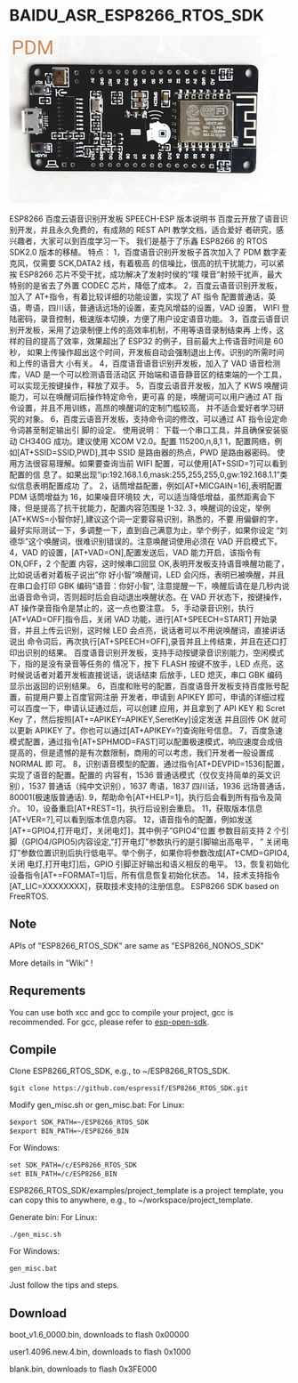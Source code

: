# BAIDU_ASR_ESP8266_RTOS_SDK #

![image](https://github.com/achinwoo/BAIDU_ASR_ESP8266/blob/master/documents/8266.jpg)

ESP8266 百度云语音识别开发板 SPEECH-ESP 版本说明书
百度云开放了语音识别开发，并且永久免费的，有成熟的 REST API 教学文档，适合爱好
者研究，感兴趣者，大家可以到百度学习一下。
我们是基于了乐鑫 ESP8266 的 RTOS SDK2.0 版本的移植。
特点：
1，百度语音识别开发板子首次加入了 PDM 数字麦克风，仅需要 SCK,DATA2 线，有着极高
的信噪比，很高的抗干扰能力，可以紧挨 ESP8266 芯片不受干扰，成功解决了发射时侯的“噗
噗音”射频干扰声，最大特别的是省去了外置 CODEC 芯片，降低了成本。
2，百度云语音识别开发板，加入了 AT+指令，有着比较详细的功能设置，实现了 AT 指令
配置普通话，英语，粤语，四川话，普通话远场的设置，麦克风增益的设置，VAD 设置，
WIFI 登陆密码，录音控制，极速版本切换，方便了用户设定语音功能。
3，百度云语音识别开发板，采用了边录制便上传的高效率机制，不用等语音录制结束再
上传，这样的目的提高了效率，效果超出了 ESP32 的例子，目前最大上传语音时间是 60 秒，
如果上传操作超出这个时间，开发板自动会强制退出上传。识别的所需时间和上传的语音大
小有关。
4，百度语音语音识别开发板，加入了 VAD 语音检测库，VAD 是一个可以检测语音活动区
开始端和语音静音区的结束端的一个工具，可以实现无按键操作，释放了双手。
5，百度云语音开发板，加入了 KWS 唤醒词能力，可以在唤醒词后操作特定命令，更可喜
的是，唤醒词可以用户通过 AT 指令设置，并且不用训练，高昂的唤醒词的定制门槛较高，
并不适合爱好者学习研究的对象。
6，百度云语音开发板，支持命令词的修改，可以通过 AT 指令设定命令词甚至制定输出引
脚的设定。
使用说明：
下载一个串口工具，并且确保安装驱动 CH340G 成功。建议使用 XCOM V2.0。配置
115200,n,8,1
1，配置网络，例如[AT+SSID=SSID,PWD],其中 SSID 是路由器的热点，PWD 是路由器密码。
使用方法很容易理解。如果要查询当前 WIFI 配置，可以使用[AT+SSID=?]可以看到配置的信
息了。如果出现“ip:192.168.1.6,mask:255,255,255,0,gw:192.168.1.1”类似信息表明配置成功
了。
2，话筒增益配置，例如[AT+MICGAIN=16],表明配置 PDM 话筒增益为 16，如果噪音环境较
大，可以适当降低增益，虽然距离会下降，但是提高了抗干扰能力，配置内容范围是 1-32. 
3，唤醒词的设定，举例[AT+KWS=小智你好],建议这个词一定要容易识别，熟悉的，不要
用偏僻的字，最好实际测试一下，多调整一下，直到自己满意为止，举个例子，如果你设定
“刘德华”这个唤醒词，很难识别错误的。注意唤醒词使用必须在 VAD 开启模式下。
4，VAD 的设置，[AT+VAD=ON],配置发送后，VAD 能力开启，该指令有 ON,OFF，2 个配置
内容，这时候串口回显 OK,表明开发板支持语音唤醒功能了，比如说话者对着板子说出”你
好小智”唤醒词，LED 会闪烁，表明已被唤醒，并且在串口会打印 GBK 编码”语音：你好小智”, 
注意提醒一下，唤醒后请在是几秒内说出语音命令词，否则超时后会自动退出唤醒状态。在
VAD 开状态下，按键操作，AT 操作录音指令是禁止的，这一点也要注意。
5，手动录音识别，执行[AT+VAD=OFF]指令后，关闭 VAD 功能，进行[AT+SPEECH=START]
开始录音，并且上传云识别，这时候 LED 会点亮，说话者可以不用说唤醒词，直接讲话说出
命令词后，再次执行[AT+SPEECH=OFF],录音并且上传结束，并且在还口打印出识别的结果。
百度语音识别开发板，支持手动按键录音识别能力，空闲模式下，指的是没有录音等任务的
情况下，按下 FLASH 按键不放手，LED 点亮，这时候说话者对着开发板直接说话，说话结束
后放手，LED 熄灭，串口 GBK 编码显示出返回的识别结果。
6，百度和账号的配置，百度语音开发板支持百度账号配置，前提用户要上百度官网注册
开发者，申请到 APIKEY 即可，申请的详细过程可以百度一下，申请认证通过后，可以创建
应用，并且拿到了 API KEY 和 Scret Key 了，然后按照[AT+=APIKEY=APIKEY,SeretKey]设定发送
并且回传 OK 就可以更新 APIKEY 了。你也可以通过[AT+APIKEY=?]查询账号信息。
7，百度急速模式配置，通过指令[AT+SPHMOD=FAST]可以配置极速模式，响应速度会成倍
提高的，但是遗憾的是有次数限制，商用的可以考虑，我们开发者一般设置成 NORMAL 即
可。
8，识别语音模型的配置，通过指令[AT+DEVPID=1536]配置，实现了语音的配置。配置的
内容有，1536 普通话模式（仅仅支持简单的英文识别），1537 普通话（纯中文识别），1637
粤语，1837 四川话，1936 远场普通话，80001(极速版普通话). 
9，帮助命令[AT+HELP=1]，执行后会看到所有指令及简介。
10，设备重启[AT+REST=1]，执行后设别会重启。
11，获取版本信息[AT+VER=?],可以看到版本信息内容。
12，语音指令的配置，例如发送[AT+=GPIO4,打开电灯，关闭电灯]，其中例子”GPIO4”位置
参数目前支持 2 个引脚（GPIO4/GPIO5)内容设定,”打开电灯”参数执行的是引脚输出高电平，
” 关闭电灯”参数位置识别后执行低电平。举个例子，如果你将参数改成[AT+CMD=GPIO4,关闭
电灯,打开电灯]后，GPIO 引脚正好输出和语义相反的电平。
13，恢复初始化设备指令[AT+=FORMAT=1]后，所有信息恢复初始化状态。
14，技术支持指令[AT_LIC=XXXXXXXX]，获取技术支持的注册信息。
ESP8266 SDK based on FreeRTOS.
   
## Note ##

APIs of "ESP8266_RTOS_SDK" are same as "ESP8266_NONOS_SDK"

More details in "Wiki" !

## Requrements ##

You can use both xcc and gcc to compile your project, gcc is recommended.
For gcc, please refer to [esp-open-sdk](https://github.com/pfalcon/esp-open-sdk).

  
## Compile ##

Clone ESP8266_RTOS_SDK, e.g., to ~/ESP8266_RTOS_SDK.

    $git clone https://github.com/espressif/ESP8266_RTOS_SDK.git

Modify gen_misc.sh or gen_misc.bat:
For Linux:

    $export SDK_PATH=~/ESP8266_RTOS_SDK
    $export BIN_PATH=~/ESP8266_BIN

For Windows:

    set SDK_PATH=/c/ESP8266_RTOS_SDK
    set BIN_PATH=/c/ESP8266_BIN

ESP8266_RTOS_SDK/examples/project_template is a project template, you can copy this to anywhere, e.g., to ~/workspace/project_template.

Generate bin: 
For Linux:

    ./gen_misc.sh

For Windows:

    gen_misc.bat
   
Just follow the tips and steps.

## Download ##

boot_v1.6_0000.bin, downloads to flash 0x00000

user1.4096.new.4.bin, downloads to flash 0x1000

blank.bin, downloads to flash 0x3FE000
